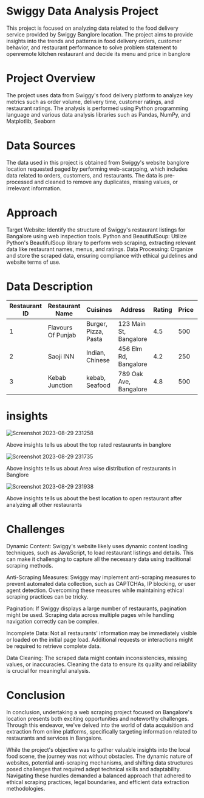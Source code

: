 # Swiggy Data Analysis Project

This project is focused on analyzing data related to the food delivery service provided by Swiggy Banglore location. The project aims to provide insights into the trends and patterns in food delivery orders, customer behavior, and restaurant performance to solve problem statement to openremote kitchen restaurant and decide its menu and price in banglore

# Project Overview

The project uses data from Swiggy's food delivery platform to analyze key metrics such as order volume, delivery time, customer ratings, and restaurant ratings. The analysis is performed using Python programming language and various data analysis libraries such as Pandas, NumPy, and Matplotlib, Seaborn

# Data Sources

The data used in this project is obtained from Swiggy's website banglore location requested paged by performing web-scarpping, which includes data related to orders, customers, and restaurants. The data is pre-processed and cleaned to remove any duplicates, missing values, or irrelevant information.

# Approach

Target Website: Identify the structure of Swiggy's restaurant listings for Bangalore using web inspection tools.
Python and BeautifulSoup: Utilize Python's BeautifulSoup library to perform web scraping, extracting relevant data like restaurant names, menus, and ratings.
Data Processing: Organize and store the scraped data, ensuring compliance with ethical guidelines and website terms of use.

# Data Description 
| Restaurant ID | Restaurant Name | Cuisines               | Address                 | Rating | Price | Delivery Review        |
|---------------|-----------------|------------------------|-------------------------|--------|-------|------------------------|
| 1             | Flavours Of Punjab| Burger, Pizza, Pasta   | 123 Main St, Bangalore | 4.5    | 500    |   5000    |
| 2             | Saoji INN   | Indian, Chinese        | 456 Elm Rd, Bangalore  | 4.2    | 250    |  424 |
| 3             | Kebab Junction    | kebab, Seafood       | 789 Oak Ave, Bangalore | 4.8    | 500  |5444 |


# insights

![Screenshot 2023-08-29 231258](https://github.com/MaverickOP/Swiggy-webscrapping/assets/140721563/06811607-6143-430a-85b3-bedbed5af3bc)

Above insights tells us about the top rated restaurants in banglore 

![Screenshot 2023-08-29 231735](https://github.com/MaverickOP/Swiggy-webscrapping/assets/140721563/8f741d29-41f4-4e39-82ce-777988488939)

Above insights tells us about Area wise distribution of restaurants in Banglore 

![Screenshot 2023-08-29 231938](https://github.com/MaverickOP/Swiggy-webscrapping/assets/140721563/ab9081d0-910f-41af-bc65-692f3650a551)

Above insights tells us about the best location to open restaurant after analyzing all other restaurants

# Challenges

Dynamic Content: Swiggy's website likely uses dynamic content loading techniques, such as JavaScript, to load restaurant listings and details. This can make it challenging to capture all the necessary data using traditional scraping methods.

Anti-Scraping Measures: Swiggy may implement anti-scraping measures to prevent automated data collection, such as CAPTCHAs, IP blocking, or user agent detection. Overcoming these measures while maintaining ethical scraping practices can be tricky.

Pagination: If Swiggy displays a large number of restaurants, pagination might be used. Scraping data across multiple pages while handling navigation correctly can be complex.

Incomplete Data: Not all restaurants' information may be immediately visible or loaded on the initial page load. Additional requests or interactions might be required to retrieve complete data.

Data Cleaning: The scraped data might contain inconsistencies, missing values, or inaccuracies. Cleaning the data to ensure its quality and reliability is crucial for meaningful analysis.

# Conclusion 

In conclusion, undertaking a web scraping project focused on Bangalore's location presents both exciting opportunities and noteworthy challenges. Through this endeavor, we've delved into the world of data acquisition and extraction from online platforms, specifically targeting information related to restaurants and services in Bangalore.

While the project's objective was to gather valuable insights into the local food scene, the journey was not without obstacles. The dynamic nature of websites, potential anti-scraping mechanisms, and shifting data structures posed challenges that required adept technical skills and adaptability. Navigating these hurdles demanded a balanced approach that adhered to ethical scraping practices, legal boundaries, and efficient data extraction methodologies.
